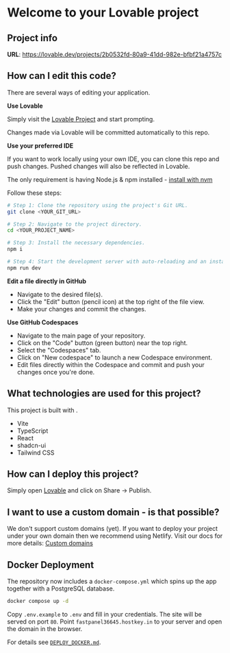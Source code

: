 # Welcome to your Lovable project

## Project info

**URL**: https://lovable.dev/projects/2b0532fd-80a9-41dd-982e-bfbf21a4757c

## How can I edit this code?

There are several ways of editing your application.

**Use Lovable**

Simply visit the [Lovable Project](https://lovable.dev/projects/2b0532fd-80a9-41dd-982e-bfbf21a4757c) and start prompting.

Changes made via Lovable will be committed automatically to this repo.

**Use your preferred IDE**

If you want to work locally using your own IDE, you can clone this repo and push changes. Pushed changes will also be reflected in Lovable.

The only requirement is having Node.js & npm installed - [install with nvm](https://github.com/nvm-sh/nvm#installing-and-updating)

Follow these steps:

```sh
# Step 1: Clone the repository using the project's Git URL.
git clone <YOUR_GIT_URL>

# Step 2: Navigate to the project directory.
cd <YOUR_PROJECT_NAME>

# Step 3: Install the necessary dependencies.
npm i

# Step 4: Start the development server with auto-reloading and an instant preview.
npm run dev
```

**Edit a file directly in GitHub**

- Navigate to the desired file(s).
- Click the "Edit" button (pencil icon) at the top right of the file view.
- Make your changes and commit the changes.

**Use GitHub Codespaces**

- Navigate to the main page of your repository.
- Click on the "Code" button (green button) near the top right.
- Select the "Codespaces" tab.
- Click on "New codespace" to launch a new Codespace environment.
- Edit files directly within the Codespace and commit and push your changes once you're done.

## What technologies are used for this project?

This project is built with .

- Vite
- TypeScript
- React
- shadcn-ui
- Tailwind CSS

## How can I deploy this project?

Simply open [Lovable](https://lovable.dev/projects/2b0532fd-80a9-41dd-982e-bfbf21a4757c) and click on Share -> Publish.

## I want to use a custom domain - is that possible?

We don't support custom domains (yet). If you want to deploy your project under your own domain then we recommend using Netlify. Visit our docs for more details: [Custom domains](https://docs.lovable.dev/tips-tricks/custom-domain/)

## Docker Deployment

The repository now includes a `docker-compose.yml` which spins up the app together
with a PostgreSQL database.

```sh
docker compose up -d
```

Copy `.env.example` to `.env` and fill in your credentials. The site will be served
on port `80`. Point `fastpanel36645.hostkey.in` to your server and open the domain
in the browser.

For details see [`DEPLOY_DOCKER.md`](DEPLOY_DOCKER.md).
